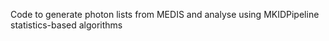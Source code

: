 Code to generate photon lists from MEDIS and analyse using MKIDPipeline statistics-based algorithms
